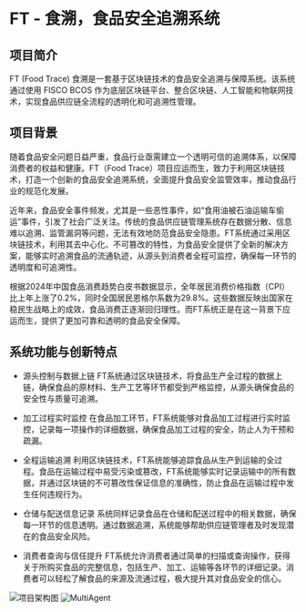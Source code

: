 # FT - 食溯，食品安全追溯系统


## 项目简介

FT (Food Trace) 食溯是一套基于区块链技术的食品安全追溯与保障系统。该系统通过使用 FISCO BCOS 作为底层区块链平台、整合区块链、人工智能和物联网技术，实现食品供应链全流程的透明化和可追溯性管理。


## 项目背景
随着食品安全问题日益严重，食品行业亟需建立一个透明可信的追溯体系，以保障消费者的权益和健康。FT（Food Trace）项目应运而生，致力于利用区块链技术，打造一个创新的食品安全追溯系统，全面提升食品安全监管效率，推动食品行业的规范化发展。

近年来，食品安全事件频发，尤其是一些恶性事件，如“食用油被石油运输车偷运”事件，引发了社会广泛关注。传统的食品供应链管理系统存在数据分散、信息难以追溯、监管漏洞等问题，无法有效地防范食品安全隐患。FT系统通过采用区块链技术，利用其去中心化、不可篡改的特性，为食品安全提供了全新的解决方案，能够实时追溯食品的流通轨迹，从源头到消费者全程可监控，确保每一环节的透明度和可追溯性。

根据2024年中国食品消费趋势白皮书数据显示，全年居民消费价格指数（CPI）比上年上涨了0.2%，同时全国居民恩格尔系数为29.8%。这些数据反映出国家在稳民生战略上的成效，食品消费正逐渐回归理性。而FT系统正是在这一背景下应运而生，提供了更加可靠和透明的食品安全保障。

## 系统功能与创新特点

- 源头控制与数据上链
FT系统通过区块链技术，将食品生产全过程的数据上链，确保食品的原材料、生产工艺等环节都受到严格监控，从源头确保食品的安全性与质量可追溯。

- 加工过程实时监控
在食品加工环节，FT系统能够对食品加工过程进行实时监控，记录每一项操作的详细数据，确保食品加工过程的安全，防止人为干预和疏漏。

- 全程运输追溯
利用区块链技术，FT系统能够追踪食品从生产到运输的全过程。食品在运输过程中易受污染或篡改，FT系统能够实时记录运输中的所有数据，并通过区块链的不可篡改性保证信息的准确性，防止食品在运输过程中发生任何违规行为。

- 仓储与配送信息记录
系统同样记录食品在仓储和配送过程中的相关数据，确保每一环节的信息透明。通过数据追溯，系统能够帮助供应链管理者及时发现潜在的食品安全风险。

- 消费者查询与信任提升
FT系统允许消费者通过简单的扫描或查询操作，获得关于所购买食品的完整信息，包括生产、加工、运输等各环节的详细记录。消费者可以轻松了解食品的来源及流通过程，极大提升其对食品安全的信心。

![项目架构图](./backend/images/1.jpg)
![MultiAgent](./backend/images/3.png)
